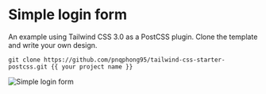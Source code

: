 # Simple login form

An example using Tailwind CSS 3.0 as a PostCSS plugin. Clone the template and write your own design.

    git clone https://github.com/pnqphong95/tailwind-css-starter-postcss.git {{ your project name }}

![Simple login form](/resources/login-form.png)